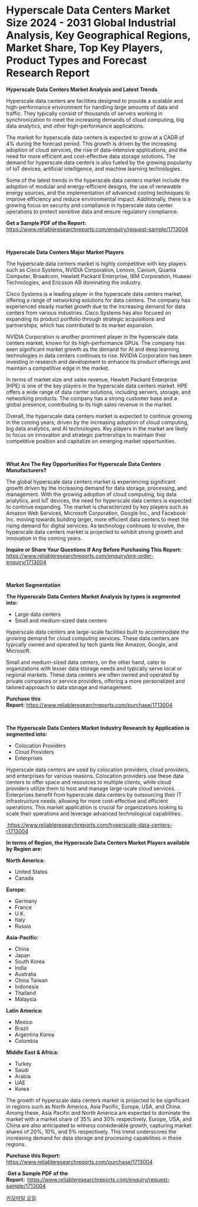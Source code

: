 <p><h1>Hyperscale Data Centers Market Size 2024 - 2031 Global Industrial Analysis, Key Geographical Regions, Market Share, Top Key Players, Product Types and Forecast Research Report</h1></p><p><strong>Hyperscale Data Centers Market Analysis and Latest Trends</strong></p>
<p><p>Hyperscale data centers are facilities designed to provide a scalable and high-performance environment for handling large amounts of data and traffic. They typically consist of thousands of servers working in synchronization to meet the increasing demands of cloud computing, big data analytics, and other high-performance applications.</p><p>The market for hyperscale data centers is expected to grow at a CAGR of 4% during the forecast period. This growth is driven by the increasing adoption of cloud services, the rise of data-intensive applications, and the need for more efficient and cost-effective data storage solutions. The demand for hyperscale data centers is also fueled by the growing popularity of IoT devices, artificial intelligence, and machine learning technologies.</p><p>Some of the latest trends in the hyperscale data centers market include the adoption of modular and energy-efficient designs, the use of renewable energy sources, and the implementation of advanced cooling techniques to improve efficiency and reduce environmental impact. Additionally, there is a growing focus on security and compliance in hyperscale data center operations to protect sensitive data and ensure regulatory compliance.</p></p>
<p><strong>Get a Sample PDF of the Report:&nbsp;</strong> <a href="https://www.reliableresearchreports.com/enquiry/request-sample/1713004">https://www.reliableresearchreports.com/enquiry/request-sample/1713004</a></p>
<p>&nbsp;</p>
<p><strong>Hyperscale Data Centers Major Market Players</strong></p>
<p><p>The hyperscale data centers market is highly competitive with key players such as Cisco Systems, NVIDIA Corporation, Lenovo, Cavium, Quanta Computer, Broadcom, Hewlett Packard Enterprise, IBM Corporation, Huawei Technologies, and Ericsson AB dominating the industry. </p><p>Cisco Systems is a leading player in the hyperscale data centers market, offering a range of networking solutions for data centers. The company has experienced steady market growth due to the increasing demand for data centers from various industries. Cisco Systems has also focused on expanding its product portfolio through strategic acquisitions and partnerships, which has contributed to its market expansion.</p><p>NVIDIA Corporation is another prominent player in the hyperscale data centers market, known for its high-performance GPUs. The company has seen significant market growth as the demand for AI and deep learning technologies in data centers continues to rise. NVIDIA Corporation has been investing in research and development to enhance its product offerings and maintain a competitive edge in the market.</p><p>In terms of market size and sales revenue, Hewlett Packard Enterprise (HPE) is one of the key players in the hyperscale data centers market. HPE offers a wide range of data center solutions, including servers, storage, and networking products. The company has a strong customer base and a global presence, contributing to its high sales revenue in the market.</p><p>Overall, the hyperscale data centers market is expected to continue growing in the coming years, driven by the increasing adoption of cloud computing, big data analytics, and AI technologies. Key players in the market are likely to focus on innovation and strategic partnerships to maintain their competitive position and capitalize on emerging market opportunities.</p></p>
<p>&nbsp;</p>
<p><strong>What Are The Key Opportunities For Hyperscale Data Centers Manufacturers?</strong></p>
<p><p>The global hyperscale data centers market is experiencing significant growth driven by the increasing demand for data storage, processing, and management. With the growing adoption of cloud computing, big data analytics, and IoT devices, the need for hyperscale data centers is expected to continue expanding. The market is characterized by key players such as Amazon Web Services, Microsoft Corporation, Google Inc., and Facebook Inc. moving towards building larger, more efficient data centers to meet the rising demand for digital services. As technology continues to evolve, the hyperscale data centers market is projected to exhibit strong growth and innovation in the coming years.</p></p>
<p><strong>Inquire or Share Your Questions If Any Before Purchasing This Report:</strong> <a href="https://www.reliableresearchreports.com/enquiry/pre-order-enquiry/1713004">https://www.reliableresearchreports.com/enquiry/pre-order-enquiry/1713004</a></p>
<p>&nbsp;</p>
<p><strong>Market Segmentation</strong></p>
<p><strong>The Hyperscale Data Centers Market Analysis by types is segmented into:</strong></p>
<p><ul><li>Large data centers</li><li>Small and medium-sized data centers</li></ul></p>
<p><p>Hyperscale data centers are large-scale facilities built to accommodate the growing demand for cloud computing services. These data centers are typically owned and operated by tech giants like Amazon, Google, and Microsoft. </p><p>Small and medium-sized data centers, on the other hand, cater to organizations with lesser data storage needs and typically serve local or regional markets. These data centers are often owned and operated by private companies or service providers, offering a more personalized and tailored approach to data storage and management.</p></p>
<p><strong>Purchase this Report:&nbsp;</strong><a href="https://www.reliableresearchreports.com/purchase/1713004">https://www.reliableresearchreports.com/purchase/1713004</a></p>
<p>&nbsp;</p>
<p><strong>The Hyperscale Data Centers Market Industry Research by Application is segmented into:</strong></p>
<p><ul><li>Colocation Providers</li><li>Cloud Providers</li><li>Enterprises</li></ul></p>
<p><p>Hyperscale data centers are used by colocation providers, cloud providers, and enterprises for various reasons. Colocation providers use these data centers to offer space and resources to multiple clients, while cloud providers utilize them to host and manage large-scale cloud services. Enterprises benefit from hyperscale data centers by outsourcing their IT infrastructure needs, allowing for more cost-effective and efficient operations. This market application is crucial for organizations looking to scale their operations and leverage advanced technological capabilities.</p></p>
<p><a href="https://www.reliableresearchreports.com/hyperscale-data-centers-r1713004">&nbsp;https://www.reliableresearchreports.com/hyperscale-data-centers-r1713004</a></p>
<p><strong>In terms of Region, the Hyperscale Data Centers Market Players available by Region are:</strong></p>
<p>
    <p> <strong> North America: </strong>
        <ul>
            <li>United States</li>
            <li>Canada</li>
        </ul>
        </p> 
    <p> <strong> Europe: </strong>
        <ul>
            <li>Germany</li>
            <li>France</li>
            <li>U.K.</li>
            <li>Italy</li>
            <li>Russia</li>
        </ul>
        </p> 
    <p> <strong> Asia-Pacific: </strong>
        <ul>
            <li>China</li>
            <li>Japan</li>
            <li>South Korea</li>
            <li>India</li>
            <li>Australia</li>
            <li>China Taiwan</li>
            <li>Indonesia</li>
            <li>Thailand</li>
            <li>Malaysia</li>
        </ul>
        </p> 
    <p> <strong> Latin America: </strong>
        <ul>
            <li>Mexico</li>
            <li>Brazil</li>
            <li>Argentina Korea</li>
            <li>Colombia</li>
        </ul>
        </p> 
    <p> <strong> Middle East & Africa: </strong>
        <ul>
            <li>Turkey</li>
            <li>Saudi</li>
            <li>Arabia</li>
            <li>UAE</li>
            <li>Korea</li>
        </ul>
    </p>
    </p>
<p><p>The growth of hyperscale data centers market is projected to be significant in regions such as North America, Asia Pacific, Europe, USA, and China. Among these, Asia Pacific and North America are expected to dominate the market with a market share of 35% and 30% respectively. Europe, USA, and China are also anticipated to witness considerable growth, capturing market shares of 20%, 10%, and 5% respectively. This trend underscores the increasing demand for data storage and processing capabilities in these regions.</p></p>
<p><strong>Purchase this Report: </strong><a href="https://www.reliableresearchreports.com/purchase/1713004">https://www.reliableresearchreports.com/purchase/1713004</a></p>
<p>&nbsp;<strong>Get a Sample PDF of the Report:&nbsp;&nbsp;</strong><a href="https://www.reliableresearchreports.com/enquiry/request-sample/1713004">https://www.reliableresearchreports.com/enquiry/request-sample/1713004</a></p>
<p><strong></strong></p>
<p><p><a href="https://github.com/hxzi07639916/Market-Research-Report-List-3/blob/main/8909833537.md">카모마일 오일</a></p></p>